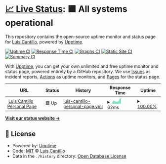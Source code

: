 # [📈 Live Status](https://lscantillo.github.io/upptime-status): <!--live status--> **🟩 All systems operational**

This repository contains the open-source uptime monitor and status page for [Luis Cantillo](https://lscantillo.github.io/), powered by [Upptime](https://github.com/upptime/upptime).

[![Uptime CI](https://github.com/lscantillo/upptime-status/workflows/Uptime%20CI/badge.svg)](https://github.com/lscantillo/upptime-status/actions?query=workflow%3A%22Uptime+CI%22)
[![Response Time CI](https://github.com/lscantillo/upptime-status/workflows/Response%20Time%20CI/badge.svg)](https://github.com/lscantillo/upptime-status/actions?query=workflow%3A%22Response+Time+CI%22)
[![Graphs CI](https://github.com/lscantillo/upptime-status/workflows/Graphs%20CI/badge.svg)](https://github.com/lscantillo/upptime-status/actions?query=workflow%3A%22Graphs+CI%22)
[![Static Site CI](https://github.com/lscantillo/upptime-status/workflows/Static%20Site%20CI/badge.svg)](https://github.com/lscantillo/upptime-status/actions?query=workflow%3A%22Static+Site+CI%22)
[![Summary CI](https://github.com/lscantillo/upptime-status/workflows/Summary%20CI/badge.svg)](https://github.com/lscantillo/upptime-status/actions?query=workflow%3A%22Summary+CI%22)

With [Upptime](https://upptime.js.org), you can get your own unlimited and free uptime monitor and status page, powered entirely by a GitHub repository. We use [Issues](https://github.com/lscantillo/upptime-status/issues) as incident reports, [Actions](https://github.com/lscantillo/upptime-status/actions) as uptime monitors, and [Pages](https://lscantillo.github.io/upptime-status) for the status page.

<!--start: status pages-->
<!-- This summary is generated by Upptime (https://github.com/upptime/upptime) -->
<!-- Do not edit this manually, your changes will be overwritten -->
<!-- prettier-ignore -->
| URL | Status | History | Response Time | Uptime |
| --- | ------ | ------- | ------------- | ------ |
| <img alt="" src="https://icons.duckduckgo.com/ip3/lscantillo.github.io.ico" height="13"> [Luis Cantillo Personal Page](https://lscantillo.github.io) | 🟩 Up | [luis-cantillo-personal-page.yml](https://github.com/lscantillo/upptime-status/commits/HEAD/history/luis-cantillo-personal-page.yml) | <details><summary><img alt="Response time graph" src="./graphs/luis-cantillo-personal-page/response-time-week.png" height="20"> 62ms</summary><br><a href="https://lscantillo.github.io/upptime-status/history/luis-cantillo-personal-page"><img alt="Response time 106" src="https://img.shields.io/endpoint?url=https%3A%2F%2Fraw.githubusercontent.com%2Flscantillo%2Fupptime-status%2FHEAD%2Fapi%2Fluis-cantillo-personal-page%2Fresponse-time.json"></a><br><a href="https://lscantillo.github.io/upptime-status/history/luis-cantillo-personal-page"><img alt="24-hour response time 42" src="https://img.shields.io/endpoint?url=https%3A%2F%2Fraw.githubusercontent.com%2Flscantillo%2Fupptime-status%2FHEAD%2Fapi%2Fluis-cantillo-personal-page%2Fresponse-time-day.json"></a><br><a href="https://lscantillo.github.io/upptime-status/history/luis-cantillo-personal-page"><img alt="7-day response time 62" src="https://img.shields.io/endpoint?url=https%3A%2F%2Fraw.githubusercontent.com%2Flscantillo%2Fupptime-status%2FHEAD%2Fapi%2Fluis-cantillo-personal-page%2Fresponse-time-week.json"></a><br><a href="https://lscantillo.github.io/upptime-status/history/luis-cantillo-personal-page"><img alt="30-day response time 63" src="https://img.shields.io/endpoint?url=https%3A%2F%2Fraw.githubusercontent.com%2Flscantillo%2Fupptime-status%2FHEAD%2Fapi%2Fluis-cantillo-personal-page%2Fresponse-time-month.json"></a><br><a href="https://lscantillo.github.io/upptime-status/history/luis-cantillo-personal-page"><img alt="1-year response time 109" src="https://img.shields.io/endpoint?url=https%3A%2F%2Fraw.githubusercontent.com%2Flscantillo%2Fupptime-status%2FHEAD%2Fapi%2Fluis-cantillo-personal-page%2Fresponse-time-year.json"></a></details> | <details><summary><a href="https://lscantillo.github.io/upptime-status/history/luis-cantillo-personal-page">100.00%</a></summary><a href="https://lscantillo.github.io/upptime-status/history/luis-cantillo-personal-page"><img alt="All-time uptime 100.00%" src="https://img.shields.io/endpoint?url=https%3A%2F%2Fraw.githubusercontent.com%2Flscantillo%2Fupptime-status%2FHEAD%2Fapi%2Fluis-cantillo-personal-page%2Fuptime.json"></a><br><a href="https://lscantillo.github.io/upptime-status/history/luis-cantillo-personal-page"><img alt="24-hour uptime 100.00%" src="https://img.shields.io/endpoint?url=https%3A%2F%2Fraw.githubusercontent.com%2Flscantillo%2Fupptime-status%2FHEAD%2Fapi%2Fluis-cantillo-personal-page%2Fuptime-day.json"></a><br><a href="https://lscantillo.github.io/upptime-status/history/luis-cantillo-personal-page"><img alt="7-day uptime 100.00%" src="https://img.shields.io/endpoint?url=https%3A%2F%2Fraw.githubusercontent.com%2Flscantillo%2Fupptime-status%2FHEAD%2Fapi%2Fluis-cantillo-personal-page%2Fuptime-week.json"></a><br><a href="https://lscantillo.github.io/upptime-status/history/luis-cantillo-personal-page"><img alt="30-day uptime 99.96%" src="https://img.shields.io/endpoint?url=https%3A%2F%2Fraw.githubusercontent.com%2Flscantillo%2Fupptime-status%2FHEAD%2Fapi%2Fluis-cantillo-personal-page%2Fuptime-month.json"></a><br><a href="https://lscantillo.github.io/upptime-status/history/luis-cantillo-personal-page"><img alt="1-year uptime 100.00%" src="https://img.shields.io/endpoint?url=https%3A%2F%2Fraw.githubusercontent.com%2Flscantillo%2Fupptime-status%2FHEAD%2Fapi%2Fluis-cantillo-personal-page%2Fuptime-year.json"></a></details>

<!--end: status pages-->

[**Visit our status website →**](https://lscantillo.github.io/upptime-status)

## 📄 License

- Powered by: [Upptime](https://github.com/upptime/upptime)
- Code: [MIT](./LICENSE) © [Luis Cantillo](https://lscantillo.github.io/)
- Data in the `./history` directory: [Open Database License](https://opendatacommons.org/licenses/odbl/1-0/)
